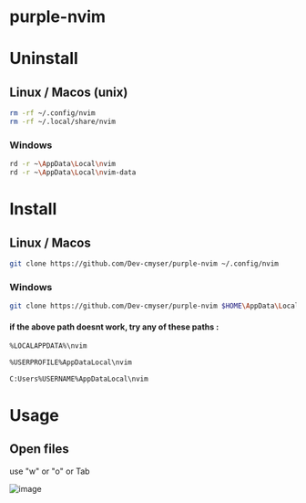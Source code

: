 # purple-nvim

# Uninstall

## Linux / Macos (unix)

```bash
rm -rf ~/.config/nvim
rm -rf ~/.local/share/nvim
```

### Windows

```bash
rd -r ~\AppData\Local\nvim
rd -r ~\AppData\Local\nvim-data
```

# Install

## Linux / Macos

```bash
git clone https://github.com/Dev-cmyser/purple-nvim ~/.config/nvim
```

### Windows

```bash
git clone https://github.com/Dev-cmyser/purple-nvim $HOME\AppData\Local\nvim
```

#### if the above path doesnt work, try any of these paths :

```bash
%LOCALAPPDATA%\nvim
```

```bash
%USERPROFILE%AppDataLocal\nvim
```

```bash
C:Users%USERNAME%AppDataLocal\nvim
```

# Usage
## Open files 
use "w" or "o" or Tab


![image](https://github.com/Dev-cmyser/purple-nvim/assets/105227884/5c7e3b0a-63a2-4258-a5e8-ab813df70288)

